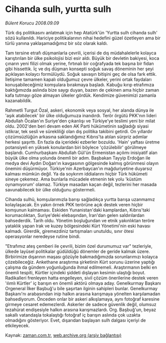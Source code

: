 # Cihanda sulh, yurtta sulh

*Bülent Korucu 2008.09.09*

<tr><td class="metin" colspan="2" style="padding-top: 20px; padding-left: 5px; padding-right: 10px;">Türk dış politikasını anlatmak için hep Atatürk'ün 'Yurtta sulh cihanda sulh' sözü kullanıldı. Hariciye politikalarının nihai hedefini güzel özetleyen ama bir türlü yanına yaklaşamadığımız bir söz olarak kaldı.</td></tr><tr><td class="metin" colspan="2" style="padding-top: 20px; padding-left: 5px; padding-right: 10px;"><p>Tam tersine etrafı düşmanlarla çevrili, içerisi de dış müdahalelerle kolayca karıştırılan bir ülke psikolojisi bizi esir aldı. Büyük bir devletin bakiyesi, koca çınarın yeni filizi olmak yerine, fırtınalı bir coğrafyada tek başına bir fidan gibi hissettik. İç ve dış düşman konsepti soğuk savaş döneminin her şeyi açıklayan kolaycı formülüydü. Soğuk savaşın bitişini geç de olsa fark ettik. İletişime tamamen kapalı olduğumuz çevre ülkeler, yerini ortak faydaları konuşabileceğimiz komşulara bırakmaya başladı. Kabuğu kırıp etrafımıza baktığımızda aslında bize saygı duyan, bazen de çekinen ama hiçbir zaman kafa tutmayı göze almayan ülkeler gördük. Kendimize güvenimizi zamanla kazanabildik. 
<p> Rahmetli Turgut Özal, askeri, ekonomik veya sosyal, her alanda dünya ile 'aşık atabilecek' bir ülke olduğumuza inandırdı. Terör örgütü PKK'nın lideri Abdullah Öcalan'ın Suriye'den çıkarılışı ve Türkiye'ye teslimi yeni bir milat oldu. 2002'den beri devam eden AK Parti hükümetinin sağladığı siyasi istikrar, tek sesli ve sürekliliği olan dış politika takibini getirdi. On yıllardır çözümsüzlüğün arkasına saklandığımız Kıbrıs'ta atılan sürpriz adımlar herkesi şaşırttı. En fazla da içerideki ezberler bozuldu. 'Hain' yaftası üretme potansiyeli en yüksek konulardan biri böylece 'çözülebilir' görülmeye başlandı. Cumhurbaşkanı Abdullah Gül'ün Ermenistan açılımı inisiyatif alan büyük ülke olma yolunda önemli bir adım. Başbakan Tayyip Erdoğan ile medya devi Aydın Doğan'ın kavgasının gölgesinde kalmış görünmesi olayın önemini düşürmüyor. Türkiye'nin Azerbaycan'ın mağduriyetine duyarsız kalması mümkün değil. Ya da soykırım iddialarını hiçbir Türk hükümeti sineye çekemez. Ama bunlarla mücadele etmenin tek yolu 'küstüm oynamıyorum' olamaz. Türkiye masadan kaçan değil, tezlerini her masada savunabilecek bir ülke olduğunu göstermeli. 
<p> Cihanda sulhü, komşularımızla barışı sağladıkça yurtta barışa uzanmamız kolaylaşacak. En yakın örnek PKK terörüne açık destek veren hiçbir komşunun kalmaması. Eskiden Yunanistan'daki kamplardan, Kıbrıs'taki korumacılıktan, Suriye'deki elebaşından, İran'dan gelen saldırılardan bahsederdik. Tarih oldu. Yönetim boşluğundan ve etnik yakınlıktan teröre yataklık yapan Irak ve kuzey bölgesindeki Kürt Yönetimi'nin eski havası kalmadı. Girerdik, giremezdiniz tartışmaları unutuldu, sınır ötesi operasyonlar neredeyse rutine bindi.
<p> "Etrafımız ateş çemberi ile çevrili, bizim özel durumumuz var" tezleriyle, ülkede layüsel politikalar güdüldüğü dönemler de geride kalmak üzere. Birbirimize dışarının maşası gözüyle bakmadığımızda sorunlarımızı kolayca çözebileceğiz. Ankethane araştırma şirketinin Kürt sorunu üzerine yaptığı çalışma da gündem yoğunluğunda ihmal edilmemeli. Araştırmanın belki en önemli tespiti, Kürtler içindeki şiddeti dışlayan kesimin ulaştığı boyut. Radikalleri frenleyen hatta engelleyen, sivil çözüm önerilerine destek veren 'ılımlı Kürtler' iç barışın en önemli aktörü olmaya aday. Genelkurmay Başkanı Orgeneral İlker Başbuğ'u bile şaşırtan ilginin sahipleri bunlar. Genelkurmay Başkanı'nı arabasından inip halkın arasına karışmaya yönelten karşılamadan bahsediyorum. Önceden onlar bir askeri alkışlamaya, aynı fotoğraf karesine girmeye cesaret edemezlerdi. Askerler de sadece güvenlik değil, olumsuz tezahürat endişesiyle halkın arasına karışmazlardı. Org. Başbuğ'un, beyaz sakallı vatandaşla tokalaştığı fotoğraf iç barışın aslında çok uzakta olmadığını gösteriyor. Evet, dışarıdan başlayan sulh dalgası içeriyi de etkileyecek. <br/></p></p></p></p></td></tr>

Kaynak: [zaman.com.tr](http://zaman.com.tr/yazar.do?yazino=735922), [web.archive.org (arşiv bağlantısı)](http://web.archive.org/web/20080928201802/http://www.zaman.com.tr:80/yazar.do?yazino=735922)
